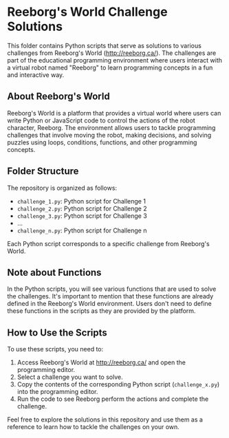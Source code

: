 # Reeborg's World Challenge Solutions

This folder contains Python scripts that serve as solutions to various challenges from Reeborg's World (http://reeborg.ca/). The challenges are part of the educational programming environment where users interact with a virtual robot named "Reeborg" to learn programming concepts in a fun and interactive way.

## About Reeborg's World

Reeborg's World is a platform that provides a virtual world where users can write Python or JavaScript code to control the actions of the robot character, Reeborg. The environment allows users to tackle programming challenges that involve moving the robot, making decisions, and solving puzzles using loops, conditions, functions, and other programming concepts.

## Folder Structure

The repository is organized as follows:

- `challenge_1.py`: Python script for Challenge 1
- `challenge_2.py`: Python script for Challenge 2
- `challenge_3.py`: Python script for Challenge 3
- ...
- `challenge_n.py`: Python script for Challenge n

Each Python script corresponds to a specific challenge from Reeborg's World.

## Note about Functions

In the Python scripts, you will see various functions that are used to solve the challenges. It's important to mention that these functions are already defined in the Reeborg's World environment. Users don't need to define these functions in the scripts as they are provided by the platform.

## How to Use the Scripts

To use these scripts, you need to:

1. Access Reeborg's World at http://reeborg.ca/ and open the programming editor.
2. Select a challenge you want to solve.
3. Copy the contents of the corresponding Python script (`challenge_x.py`) into the programming editor.
4. Run the code to see Reeborg perform the actions and complete the challenge.

Feel free to explore the solutions in this repository and use them as a reference to learn how to tackle the challenges on your own.
